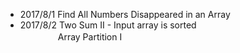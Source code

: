 * 2017/8/1 Find All Numbers Disappeared in an Array
* 2017/8/2 Two Sum II - Input array is sorted  
　　　　 Array Partition I